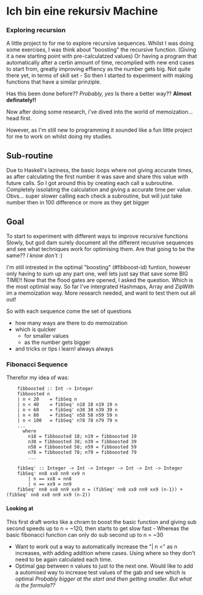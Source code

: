 # Ich bin eine rekursiv Machine

### Exploring recursion 

A little project to for me to explore recursive sequences. Whilst I was doing some exercises, I was think about "boosting" the recursive function. (Giving it a new starting point with pre-calculatzed values)
Or having a program that automatically after a certin amount of time, recomplied with new end cases to start from, greatly improving effiency as the number gets big.
Not quite there yet, in terms of skill set - So then I started to experiment with making functions that have a similar prinziple. 

Has this been done before?? *Probably, yes* 
Is there a better way?? **Almost definately!!**

Now after doing some research, i've dived into the world of memoization... head first.

However, as I'm still new to programming it sounded like a fun little project for me to work on whilst doing my studies.


## Sub-routine

Due to Haskell's laziness, the basic loops where not giving accurate times, as after calculating the first number it was save and share this value with future calls. 
So I got around this by creating each call a subroutine. Completely issolating the calculation and giving a accurate time per value. Obvs... super slower calling each check a subroutine, but will just take number then in 100 difference or more as they get bigger 

## Goal

To start to experiment with different ways to improve recursive functions
Slowly, but god dam surely document all the different recusrive sequences and see what techniques work for optimising them. Are that going to be the same?? *I know don't* :) 

I'm still intrested in the optimal "boosting" (#fibboost-id) funtion, however only having to sum up any part one, well lets just say that save some BIG TIME!!
Now that the flood gates are opened, I asked the question. Which is the most optimial way. So far I've intergrated Hashmaps, Array and ZipWith im a memoization way. More research needed, and want to test them out all out!

So with each sequence come the set of questions
- how many ways are there to do memoization
- which is quicker
	- for smaller values
	- as the number gets bigger
- and tricks or tips i learn! always always


### Fibonacci Sequence

<a name="fibboost-id" />
Therefor my idea of was:

````
	fibboosted :: Int -> Integer
	fibboosted n
	| n < 20    = fibSeq n
	| n < 40    = fibSeq' n18 18 n19 19 n
	| n < 60    = fibSeq' n38 38 n39 39 n
	| n < 80    = fibSeq' n58 58 n59 59 n
	| n < 100   = fibSeq' n78 78 n79 79 n
	...
	  where
		n18 = fibboosted 18; n19 = fibboosted 19
		n38 = fibboosted 38; n39 = fibboosted 39
		n58 = fibboosted 58; n59 = fibboosted 59
		n78 = fibboosted 78; n79 = fibboosted 79
		...
		
	fibSeq' :: Integer -> Int -> Integer -> Int -> Int -> Integer
	fibSeq' nn8 xx8 nn9 xx9 n
		| n == xx8 = nn8
		| n == xx9 = nn9
	fibSeq' nn8 xx8 nn9 xx9 n = (fibSeq' nn8 xx8 nn9 xx9 (n-1)) + (fibSeq' nn8 xx8 nn9 xx9 (n-2))
````

#### Looking at

This first draft works like a chram to boost the basic function and giving sub second speeds up to n = ~120, then starts to get slow fast - Whereas the basic fibonacci function can only do sub second up to n = ~30

- Want to work out a way to automatically increase the "| n <" as n increases, with adding addition where cases. Using where so they don't need to be again calculated each time.
- Optimal gap between n values to just to the next one. Would like to add a automised way to increase test values of the gab and see which is optimal *Probably bigger at the start and then getting smaller. But what is the formula??*
